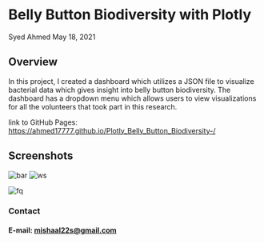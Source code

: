 # Belly Button Biodiversity with Plotly 

Syed Ahmed 
May 18, 2021 

## Overview 

In this project, I created a dashboard which utilizes a JSON file to visualize bacterial data which gives insight into belly button biodiversity. The dashboard has a dropdown menu which allows users to view visualizations for all the volunteers that took part in this research. 

link to GitHub Pages: https://ahmed17777.github.io/Plotly_Belly_Button_Biodiversity-/ 

## Screenshots 

![bar](https://user-images.githubusercontent.com/45697471/119700745-99e43480-be21-11eb-86b2-6c546ef18153.png) ![ws](https://user-images.githubusercontent.com/45697471/119700755-9badf800-be21-11eb-8851-d5f9c3d9daaf.png)

![fq](https://user-images.githubusercontent.com/45697471/119700761-9d77bb80-be21-11eb-97dc-8909d5ca1c25.png)


### Contact 
#### E-mail: mishaal22s@gmail.com
